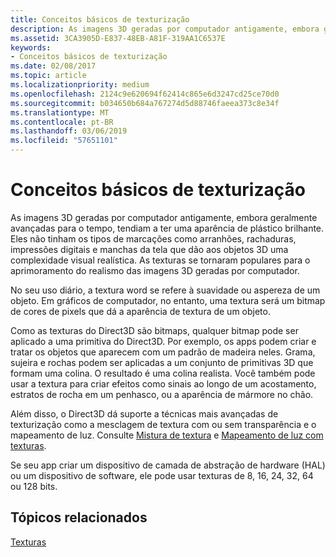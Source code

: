 ```yaml
---
title: Conceitos básicos de texturização
description: As imagens 3D geradas por computador antigamente, embora geralmente avançadas para o tempo, tendiam a ter uma aparência de plástico brilhante.
ms.assetid: 3CA3905D-E837-48EB-A81F-319AA1C6537E
keywords:
- Conceitos básicos de texturização
ms.date: 02/08/2017
ms.topic: article
ms.localizationpriority: medium
ms.openlocfilehash: 2124c9e620694f62414c865e6d3247cd25ce70d0
ms.sourcegitcommit: b034650b684a767274d5d88746faeea373c8e34f
ms.translationtype: MT
ms.contentlocale: pt-BR
ms.lasthandoff: 03/06/2019
ms.locfileid: "57651101"
---
```

# <a name="basic-texturing-concepts"></a>Conceitos básicos de texturização


As imagens 3D geradas por computador antigamente, embora geralmente avançadas para o tempo, tendiam a ter uma aparência de plástico brilhante. Eles não tinham os tipos de marcações como arranhões, rachaduras, impressões digitais e manchas da tela que dão aos objetos 3D uma complexidade visual realística. As texturas se tornaram populares para o aprimoramento do realismo das imagens 3D geradas por computador.

No seu uso diário, a textura word se refere à suavidade ou aspereza de um objeto. Em gráficos de computador, no entanto, uma textura será um bitmap de cores de pixels que dá a aparência de textura de um objeto.

Como as texturas do Direct3D são bitmaps, qualquer bitmap pode ser aplicado a uma primitiva do Direct3D. Por exemplo, os apps podem criar e tratar os objetos que aparecem com um padrão de madeira neles. Grama, sujeira e rochas podem ser aplicadas a um conjunto de primitivas 3D que formam uma colina. O resultado é uma colina realista. Você também pode usar a textura para criar efeitos como sinais ao longo de um acostamento, estratos de rocha em um penhasco, ou a aparência de mármore no chão.

Além disso, o Direct3D dá suporte a técnicas mais avançadas de texturização como a mesclagem de textura com ou sem transparência e o mapeamento de luz. Consulte [Mistura de textura](texture-blending.md) e [Mapeamento de luz com texturas](light-mapping-with-textures.md).

Se seu app criar um dispositivo de camada de abstração de hardware (HAL) ou um dispositivo de software, ele pode usar texturas de 8, 16, 24, 32, 64 ou 128 bits.

## <a name="span-idrelated-topicsspanrelated-topics"></a><span id="related-topics"></span>Tópicos relacionados


[Texturas](textures.md)

 

 




